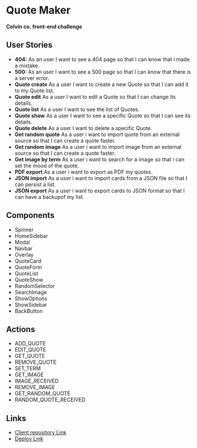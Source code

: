 # Quote Maker
 **Colvin co. front-end challenge**

## User Stories

  -  **404:** As an user I want to see a 404 page so that I can know that i made a mistake.
  -  **500:** As an user I want to see a 500 page so that I can know that there is a server error.
  -  **Quote create** As a user I want to create a new Quote so that I can add it to  my Quote list.
  -  **Quote edit** As a user I want to edit a Quote so that I can change its details.
  -  **Quote list** As a user I want to see the list of Quotes.
  -  **Quote show** As a user I want to see a specific Quote so that I can see its details.
  -  **Quote delete** As a user I want to delete a specific Quote.
  -  **Get random quote** As a user i want to import quote from an external source so that I can create a quote faster.
  -  **Get random image** As a user i want to import image from an external source so that I can create a quote faster.
  -  **Get image by term** As a user i want to search for a image so that i can set the mood of the quote.
  -  **PDF export** As a user i want to export as PDF my quotes.
  -  **JSON import** As a user i want to import cards from a JSON file so that I can persist a list.
  -  **JSON export** As a user i want to export cards to JSON format so that I can have a backupof my list.

## Components

  - Spinner
  - HomeSidebar
  - Modal
  - Navbar
  - Overlay
  - QuoteCard
  - QuoteForm
  - QuoteList
  - QuoteShow
  - RandomSelector
  - SearchImage
  - ShowOptions
  - ShowSidebar
  - BackButton

## Actions

  - ADD_QUOTE
  - EDIT_QUOTE
  - GET_QUOTE
  - REMOVE_QUOTE
  - SET_TERM
  - GET_IMAGE
  - IMAGE_RECEIVED
  - REMOVE_IMAGE
  - GET_RANDOM_QUOTE
  - RANDOM_QUOTE_RECEIVED

## Links
  - [Client repository Link](http://github.com/sebachowa/colvin-test)
  - [Deploy Link](http://heroku.com)